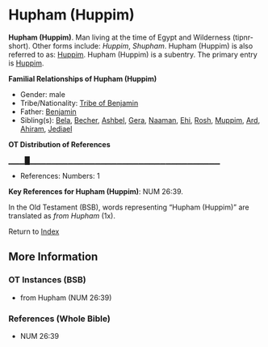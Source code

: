 # Hupham (Huppim)
**Hupham (Huppim)**. 
Man living at the time of Egypt and Wilderness (tipnr-short). 
Other forms include: 
*Huppim*, *Shupham*. 
Hupham (Huppim) is also referred to as: 
[Huppim](Huppim.md). 
Hupham (Huppim) is a subentry. The primary entry is 
[Huppim](Huppim.md). 




**Familial Relationships of Hupham (Huppim)**


* Gender: male
* Tribe/Nationality: [Tribe of Benjamin](../../../groups/md/acai/Benjamin.md)
* Father: [Benjamin](Benjamin.md)
* Sibling(s): [Bela](Bela.md), [Becher](Becher.md), [Ashbel](Ashbel.md), [Gera](Gera.md), [Naaman](Naaman.md), [Ehi](Ehi.md), [Rosh](Rosh.md), [Muppim](Muppim.md), [Ard](Ard.md), [Ahiram](Ahiram.md), [Jediael](Jediael.md)


**OT Distribution of References**

▁▁▁█▁▁▁▁▁▁▁▁▁▁▁▁▁▁▁▁▁▁▁▁▁▁▁▁▁▁▁▁▁▁▁▁▁▁▁
* References: Numbers: 1



**Key References for Hupham (Huppim)**: 
NUM 26:39. 


In the Old Testament (BSB), words representing “Hupham (Huppim)” are translated as 
*from Hupham* (1x). 




Return to [Index](00-Index.md)

## More Information

### OT Instances (BSB)

* from Hupham (NUM 26:39)



### References (Whole Bible)

* NUM 26:39



